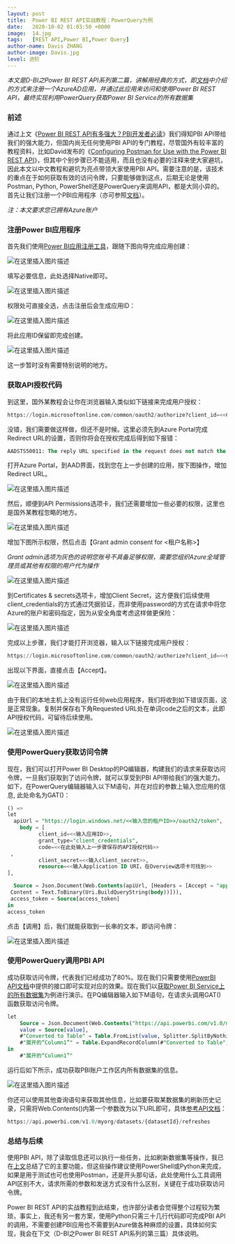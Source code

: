 ```yaml
---
layout: post
title:  Power BI REST API实战教程：PowerQuery为例
date:   2020-10-02 01:03:50 +0000
image:  14.jpg
tags:   [REST API,Power BI,Power Query]
author-name: Davis ZHANG
author-image: Davis.jpg
level: 进阶
---
```


*本文是D-BI之Power BI REST API系列第二篇，讲解用经典的方式，即[文档](https://docs.microsoft.com/en-us/power-bi/developer/embedded/register-app)中介绍的方式来注册一个AzureAD应用，并通过此应用来访问和使用Power BI REST API，最终实现利用PowerQuery获取Power BI Service的所有数据集*

### 前述

通过上文《[Power BI REST API有多强大？PBI开发者必读](https://d-bi.gitee.io/pbi-rest-api-introduction/)》我们得知PBI API带给我们的强大能力，但国内尚无任何使用PBI API的专门教程，尽管国外有较丰富的教程资料，比如David发布的《[Configuring Postman for Use with the Power BI REST API](https://dataveld.com/2020/05/09/using-postman-with-the-power-bi-rest-api/)》，但其中个别步骤已不能适用，而且也没有必要的注释来使大家避坑，因此本文以中文教程和避坑为亮点带领大家使用PBI API。需要注意的是，该技术的重点在于如何获取有效的访问令牌，只要能够做到这点，后期无论是使用Postman, Python, PowerShell还是PowerQuery来调用API，都是大同小异的。首先让我们注册一个PBI应用程序（亦可参照[文档](https://docs.microsoft.com/en-us/power-bi/developer/embedded/register-app)）。

*注：本文要求您已拥有Azure账户*

### 注册Power BI应用程序

首先我们使用[Power BI应用注册工具](https://dev.powerbi.com/apps)，跟随下图向导完成应用创建：

![在这里插入图片描述](https://img-blog.csdnimg.cn/20200930115032408.png?x-oss-process=image/watermark,type_ZmFuZ3poZW5naGVpdGk,shadow_10,text_RC1CSSB8IERhdmlzIG9uIEJJ,size_16,color_FFFFFF,t_70#pic_center)

填写必要信息，此处选择Native即可。

![在这里插入图片描述](https://img-blog.csdnimg.cn/2020093011564429.png?x-oss-process=image/watermark,type_ZmFuZ3poZW5naGVpdGk,shadow_10,text_RC1CSSB8IERhdmlzIG9uIEJJ,size_16,color_FFFFFF,t_70#pic_center)

权限处可直接全选，点击注册后会生成应用ID：

![在这里插入图片描述](https://img-blog.csdnimg.cn/20200930115821197.png?x-oss-process=image/watermark,type_ZmFuZ3poZW5naGVpdGk,shadow_10,text_RC1CSSB8IERhdmlzIG9uIEJJ,size_16,color_FFFFFF,t_70#pic_center)

将此应用ID保留即完成创建。

![在这里插入图片描述](https://img-blog.csdnimg.cn/2020093012003621.png?x-oss-process=image/watermark,type_ZmFuZ3poZW5naGVpdGk,shadow_10,text_RC1CSSB8IERhdmlzIG9uIEJJ,size_16,color_FFFFFF,t_70#pic_center)

这一步暂时没有需要特别说明的地方。



### 获取API授权代码

到这里，国外某教程会让你在浏览器输入类似如下链接来完成用户授权：

```SQL
https://login.microsoftonline.com/common/oauth2/authorize?client_id=<<CLIENT_ID>>&response_type=code&redirect_uri=http://localhost/redirect/&response_mode=query&scope=openid&state=12345
```

没错，我们需要做这样做，但还不是时候。这里必须先到Azure Portal完成Redirect URL的设置，否则你将会在授权完成后得到如下报错：

```SQL
AADSTS50011: The reply URL specified in the request does not match the reply URLs configured for the application <<CLIENT_ID>>
```

打开Azure Portal，到AAD界面，找到您在上一步创建的应用，按下图操作，增加Redirect URL。

![在这里插入图片描述](https://img-blog.csdnimg.cn/20200930160601905.png?x-oss-process=image/watermark,type_ZmFuZ3poZW5naGVpdGk,shadow_10,text_RC1CSSB8IERhdmlzIG9uIEJJ,size_16,color_FFFFFF,t_70#pic_center)

然后，顺便到API Permissions选项卡，我们还需要增加一些必要的权限，这里也是国外某教程忽略的地方。

![在这里插入图片描述](https://img-blog.csdnimg.cn/20200930161025895.png?x-oss-process=image/watermark,type_ZmFuZ3poZW5naGVpdGk,shadow_10,text_RC1CSSB8IERhdmlzIG9uIEJJ,size_16,color_FFFFFF,t_70#pic_center)

增加下图所示权限，然后点击【Grant admin consent for <租户名称>】

*Grant admin选项为灰色的说明您账号不具备足够权限，需要您组织Azure全域管理员或其他有权限的用户代为操作*

![在这里插入图片描述](https://img-blog.csdnimg.cn/20200930161318136.png#pic_center)

到Certificates & secrets选项卡，增加Client Secret，这方便我们后续使用client_credentials的方式通过凭据验证，而非使用password的方式在请求中将您Azure的账户和密码指定，因为从安全角度考虑这样做更保险：

![在这里插入图片描述](https://img-blog.csdnimg.cn/20200930163941584.png?x-oss-process=image/watermark,type_ZmFuZ3poZW5naGVpdGk,shadow_10,text_RC1CSSB8IERhdmlzIG9uIEJJ,size_16,color_FFFFFF,t_70#pic_center)


完成以上步骤，我们才能打开浏览器，输入以下链接完成用户授权：

```SQL
https://login.microsoftonline.com/common/oauth2/authorize?client_id=<<你的CLIENT_ID>>&response_type=code&redirect_uri=<<你的Redirect URL>>&response_mode=query&scope=openid&state=12345
```

出现以下界面，直接点击【Accept】。

![在这里插入图片描述](https://img-blog.csdnimg.cn/20200930162052143.png?x-oss-process=image/watermark,type_ZmFuZ3poZW5naGVpdGk,shadow_10,text_RC1CSSB8IERhdmlzIG9uIEJJ,size_16,color_FFFFFF,t_70#pic_center)

由于我们的本地主机上没有运行任何web应用程序，我们将收到如下错误页面，这是正常现象。复制并保存右下角Requested URL处在单词code之后的文本，此即API授权代码，可留待后续使用。

![在这里插入图片描述](https://img-blog.csdnimg.cn/20200930162528884.png?x-oss-process=image/watermark,type_ZmFuZ3poZW5naGVpdGk,shadow_10,text_RC1CSSB8IERhdmlzIG9uIEJJ,size_16,color_FFFFFF,t_70#pic_center)


### 使用PowerQuery获取访问令牌

现在，我们可以打开Power BI Desktop的PQ编辑器，构建我们的请求来获取访问令牌，一旦我们获取到了访问令牌，就可以享受到PBI API带给我们的强大能力。如下，在PowerQuery编辑器输入以下M语句，并在对应的参数上输入您应用的信息, 此处命名为GAT()：

```SQL
() =>
let
  apiUrl = "https://login.windows.net/<<输入您的租户ID>>/oauth2/token",
    body = [
          client_id=<<输入应用ID>>,
          grant_type="client_credentials",
          code=<<在此处输入上一步骤保存的API授权代码>>
 ,
          client_secret=<<输入client_secret>>,
          resource=<<输入Application ID URI，在Overview选项卡可找到>>
],

  Source = Json.Document(Web.Contents(apiUrl, [Headers = [Accept = "application/json"],
 Content = Text.ToBinary(Uri.BuildQueryString(body))])),
 access_token = Source[access_token]
in
access_token
```

点击【调用】后，我们就能获取到一长串的文本，即访问令牌：

![在这里插入图片描述](https://img-blog.csdnimg.cn/20200930165308133.png#pic_center)

### 使用PowerQuery调用PBI API
成功获取访问令牌，代表我们已经成功了80%。现在我们只需要使用[PowerBI API文档](https://docs.microsoft.com/en-us/rest/api/power-bi/)中提供的接口即可实现对应的效果。现在我们以[获取Power BI Service上的所有数据集](https://docs.microsoft.com/en-us/rest/api/power-bi/datasets/getdatasets)为例进行演示。在PQ编辑器输入如下M语句，在请求头调用GAT()函数获取访问令牌。

```SQL
let
    Source = Json.Document(Web.Contents("https://api.powerbi.com/v1.0/myorg/datasets", [Headers=[Authorization="Bearer "&GAT()]])),
    value = Source[value],
    #"Converted to Table" = Table.FromList(value, Splitter.SplitByNothing(), null, null, ExtraValues.Error),
    #"展开的“Column1”" = Table.ExpandRecordColumn(#"Converted to Table", "Column1", {"id", "name", "addRowsAPIEnabled", "configuredBy", "isRefreshable", "isEffectiveIdentityRequired", "isEffectiveIdentityRolesRequired", "isOnPremGatewayRequired", "targetStorageMode", "createReportEmbedURL", "qnaEmbedURL"}, {"Column1.id", "Column1.name", "Column1.addRowsAPIEnabled", "Column1.configuredBy", "Column1.isRefreshable", "Column1.isEffectiveIdentityRequired", "Column1.isEffectiveIdentityRolesRequired", "Column1.isOnPremGatewayRequired", "Column1.targetStorageMode", "Column1.createReportEmbedURL", "Column1.qnaEmbedURL"})
in
    #"展开的“Column1”"
```

运行后如下所示，成功获取PBI账户工作区内所有数据集的信息。

![在这里插入图片描述](https://img-blog.csdnimg.cn/20200930170902718.png?x-oss-process=image/watermark,type_ZmFuZ3poZW5naGVpdGk,shadow_10,text_RC1CSSB8IERhdmlzIG9uIEJJ,size_16,color_FFFFFF,t_70#pic_center)

你还可以使用其他查询语句来获取其他信息，比如要获取某数据集的刷新历史记录，只需将Web.Contents()内第一个参数改为以下URL即可，具体[参考API文档](https://docs.microsoft.com/en-us/rest/api/power-bi/datasets/getrefreshhistory)：

```SQL
https://api.powerbi.com/v1.0/myorg/datasets/{datasetId}/refreshes
```


### 总结与后续

使用PBI API，除了读取信息还可以执行一些任务，比如刷新数据集等操作，我已在[上文](https://d-bi.gitee.io/pbi-rest-api-introduction/)总结了它的主要功能，但这些操作建议使用PowerShell或Python来完成，如果是用于测试也可也使用Postman，还是开头那句话，此处使用什么工具调用API区别不大，请求所需的参数和发送方式没有什么区别，关键在于成功获取访问令牌。

Power BI REST API的实战教程到此结束，也许部分读者会觉得整个过程较为繁琐，事实上，我还有另一套方案，使用Python只需三十几行代码即可完成PBI API的调用，不需要创建PBI应用也不需要到Azure做各种麻烦的设置，具体如何实现，我会在下文（D-BI之Power BI REST API系列的第三篇）具体说明。